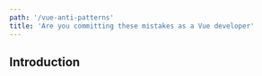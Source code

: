 ```yaml
---
path: '/vue-anti-patterns'
title: 'Are you committing these mistakes as a Vue developer'
---
```


## Introduction